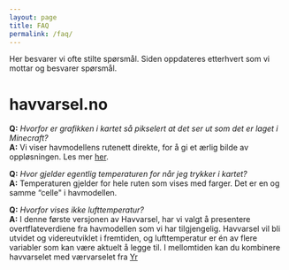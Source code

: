 ```yaml
---
layout: page
title: FAQ
permalink: /faq/
---
```


Her besvarer vi ofte stilte spørsmål. Siden oppdateres etterhvert som vi mottar og besvarer spørsmål.

# havvarsel.no
**Q:** *Hvorfor er grafikken i kartet så pikselert at det ser ut som det er laget i Minecraft?*  
**A:** Vi viser havmodellens rutenett direkte, for å gi et ærlig bilde av oppløsningen. Les mer [her](https://havvarsel.no/om/havvarselforskjell).

**Q:** *Hvor gjelder egentlig temperaturen for når jeg trykker i kartet?*  
**A:** Temperaturen gjelder for hele ruten som vises med farger. Det er en og samme “celle" i havmodellen.

**Q:** *Hvorfor vises ikke lufttemperatur?*  
**A:** I denne første versjonen av Havvarsel, har vi valgt å presentere overtflateverdiene fra havmodellen som vi har tilgjengelig. Havvarsel vil bli utvidet og videreutviklet i fremtiden, og lufttemperatur er én av flere variabler som kan være aktuelt å legge til. I mellomtiden kan du kombinere havvarselet med værvarselet fra [Yr](https://www.yr.no/)
